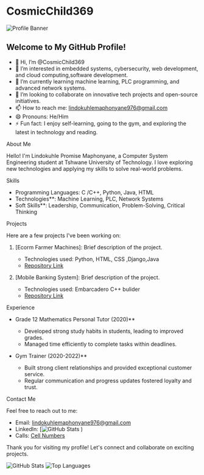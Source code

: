 # CosmicChild369

![Profile Banner](URL_TO_YOUR_BANNER_IMAGE)

## Welcome to My GitHub Profile!

- 👋 Hi, I’m @CosmicChild369
- 👀 I’m interested in embedded systems, cybersecurity, web development, and cloud computing,software development.
- 🌱 I’m currently learning machine learning, PLC programming, and advanced network systems.
- 💞️ I’m looking to collaborate on innovative tech projects and open-source initiatives.
- 📫 How to reach me: [lindokuhlemaphonyane976@gmail.com](mailto:lindokuhlemaphonyane976@gmail.com)
- 😄 Pronouns: He/Him
- ⚡ Fun fact: I enjoy self-learning, going to the gym, and exploring the latest in technology and reading.

About Me

Hello! I'm Lindokuhle Promise Maphonyane, a Computer System Engineering student at Tshwane University of Technology. I love exploring new technologies and applying my skills to solve real-world problems.

Skills

- Programming Languages: C /C++, Python, Java, HTML
- Technologies**: Machine Learning, PLC, Network Systems
- Soft Skills**: Leadership, Communication, Problem-Solving, Critical Thinking

Projects

Here are a few projects I've been working on:

1. [Ecorm Farmer Machines]: Brief description of the project.
   - Technologies used: Python, HTML, CSS ,Django,Java
   - [Repository Link](URL_TO_PROJECT_REPO)

2. [Mobile Banking System]: Brief description of the project.
   - Technologies used: Embarcadero C++ bulider
   - [Repository Link](URL_TO_PROJECT_REPO)



Experience

- Grade 12 Mathematics Personal Tutor (2020)**
  - Developed strong study habits in students, leading to improved grades.
  - Managed time efficiently to complete tasks within deadlines.

- Gym Trainer (2020-2022)**
  - Built strong client relationships and provided exceptional customer service.
  - Regular communication and progress updates fostered loyalty and trust.

Contact Me

Feel free to reach out to me:

- Email: [lindokuhlemaphonyane976@gmail.com](mailto:lindokuhlemaphonyane976@gmail.com)
- LinkedIn: [![GitHub Stats](https://github-readme-stats.vercel.app/api?username=CosmicChild369&show_icons=true&theme=radical)
)
- Calls: [Cell Numbers](0659880436)

Thank you for visiting my profile! Let's connect and collaborate on exciting projects.

![GitHub Stats](https://github-readme-stats.vercel.app/api?username=CosmicChild369&show_icons=true&theme=radical)
![Top Languages](https://github-readme-stats.vercel.app/api/top-langs/?username=CosmicChild369&layout=compact&theme=radical)

<!---
CosmicChild369/CosmicChild369 is a ✨ special ✨ repository because its `README.md` (this file) appears on your GitHub profile.
You can click the Preview link to take a look at your changes.
--->
